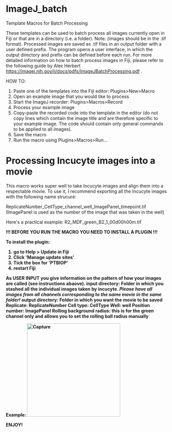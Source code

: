 # ImageJ_batch
Template Macros for Batch Processing

These templates can be used to batch process all images currently open in Fiji or that are in a directory (i.e. a folder). Note: (images should be in the .tif format).
Processed images are saved as .tif files in an output folder with a user defined prefix.
The program opens a user interface, in which the output directory and prefix can be defined before each run.
For more detailed information on how to batch process images in Fiji, please refer to the following guide by Alex Herbert https://imagej.nih.gov/ij/docs/pdfs/ImageJBatchProcessing.pdf .

HOW TO:
   1. Paste one of the templates into the Fiji editor: Plugins>New>Macro
   2. Open an example image that you would like to process
   3. Start the ImageJ recorder: Plugins>Macros>Record
   4. Process your example image
   5. Copy-paste the recorded code into the template in the editor (do not copy lines which contain the image title and are therefore specific to your example image. 
      The code should contain only general commands to be applied to all images).
   6. Save the macro 
   7. Run the macro using Plugins>Macros>Run... 



# Processing Incucyte images into a movie

This macro works super well to take Incucyte images and align them into a respectable movie.
To use it, I recommend exporting all the Incucyte images with the following name strucure:

ReplicateNumber_CellType_channel_well_ImagePanel_timepoint.tif  (ImagePanel is used as the number of the image that was taken in the well)

Here's a practical example: 
R2_MDF_green_B2_1_00d00h00m.tif

 <b> !!! BEFORE YOU RUN THE MACRO YOU NEED TO INSTALL A PLUGIN !!! <b>
   
To install the plugin:
1. go to Help > Update in Fiji
2. Click 'Manage update sites'
3. Tick the box for 'PTBIOP'
4. restart Fiji

As USER INPUT you give information on the pattern of how your images are called (see instructions abaove).
input directory: Folder in which you stashed all the individual images taken by incucyte. 
*Please have all images from all channels corresponding to the same movie in the same folder!*
output directory: Folder in which you want the movie to be saved
Replicate: ReplicateNumber 
Cell type: CellType 
Well: well
Position number: ImagePanel 
Rolling background radius: this is for the green channel only and allows you to set the rolling ball radius manually

Example: 
<img width="291" alt="Capture" src="https://user-images.githubusercontent.com/87492099/149831113-2f0993aa-4f4f-4e47-9b2b-ac22b0fb894c.PNG">



ENJOY!
